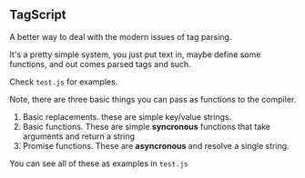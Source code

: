 ## TagScript ##

A better way to deal with the modern issues of tag parsing.

It's a pretty simple system, you just put text in, maybe define some functions,
and out comes parsed tags and such.

Check `test.js` for examples.

Note, there are three basic things you can pass as functions to the compiler.

1. Basic replacements. these are simple key/value strings.
2. Basic functions. These are simple __syncronous__ functions that take
arguments and return a string
3. Promise functions. These are __asyncronous__ and resolve a single string.

You can see all of these as examples in `test.js`
